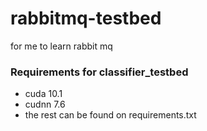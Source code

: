 # rabbitmq-testbed
for me to learn rabbit mq


### Requirements for classifier_testbed
- cuda 10.1
- cudnn 7.6
- the rest can be found on requirements.txt
